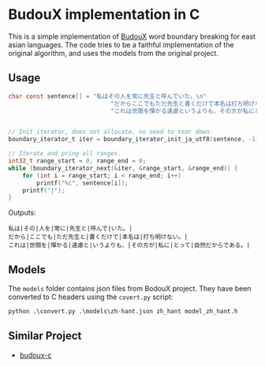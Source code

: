 BudouX implementation in C
===

This is a simple implementation of [BudouX](https://google.github.io/budoux/) word boundary breaking for east asian languages.
The code tries to be a faithful implementation of the original algorithm, and uses the models from the original project.

Usage
--

```C
char const sentence[] = "私はその人を常に先生と呼んでいた。\n"
                             "だからここでもただ先生と書くだけで本名は打ち明けない。\n"
                             "これは世間を憚かる遠慮というよりも、その方が私にとって自然だからである。";


// Init iterator, does not allocate, no need to tear down.
boundary_iterator_t iter = boundary_iterator_init_ja_utf8(sentence, -1);

// Iterate and pring all ranges.
int32_t range_start = 0, range_end = 0;
while (boundary_iterator_next(&iter, &range_start, &range_end)) {
    for (int i = range_start; i < range_end; i++)
        printf("%c", sentence[i]);
    printf("|");
}

```
Outputs:
```
私は|その|人を|常に|先生と|呼んで|いた。|
だから|ここでも|ただ先生と|書くだけで|本名は|打ち明けない。|
これは|世間を|憚かる|遠慮と|いうよりも、|その方が|私に|とって|自然だからである。|
```

Models
--
The `models` folder contains json files from BodouX project. They have been converted to C headers using the `covert.py` script:
```python
python .\convert.py .\models\zh-hant.json zh_hant model_zh_hant.h
```

Similar Project
--
- [budoux-c](https://github.com/oov/budoux-c/tree/main)